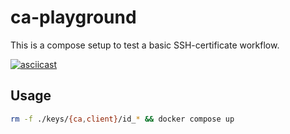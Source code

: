 # ca-playground

This is a compose setup to test a basic SSH-certificate workflow.

[![asciicast](https://asciinema.org/a/p7EqcBDtT0exZ9JWjZ4HvKJLA.svg)](https://asciinema.org/a/p7EqcBDtT0exZ9JWjZ4HvKJLA)

## Usage

```bash
rm -f ./keys/{ca,client}/id_* && docker compose up
```
